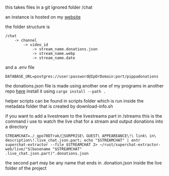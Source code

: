 this takes files in a git ignored folder /chat

an instance is hosted on my [website](https://pippasupers.codecoffin.com)

the folder structure is 
```
/chat
    -> channel
        -> video_id
            -> stream_name.donations.json
            -> stream_name.webp
            -> stream_name.date
```
and a .env file

```
DATABASE_URL=postgres://user:password@IpOrDomain:port/pippadonations
```


the donations.json file is made using another one of my programs
in another repo [here](https://github.com/winneratwin/superchat-extractor)
install it using `cargo install --path .`

helper scripts can be found in scripts folder which is run inside
the metadata folder that is created by download-info.sh

if you want to add a livestream to the livestreams part in /streams this is the command i use to watch the live chat for a stream and output donations into a directory
```
STREAMCHAT=./_qpo70DTrak/🔴SURPRISE\ GUEST\ APPEAREANCE\!\ link\ in\ description\!.live_chat.json.part; echo "$STREAMCHAT" | entr superchat-extractor --file $STREAMCHAT 2> ~/rust/superchat-extractor-web/live/"$(basename "$STREAMCHAT" .live_chat.json.part)".donations.json
```
the second part may be any name that ends in .donation.json inside the live folder of the project
